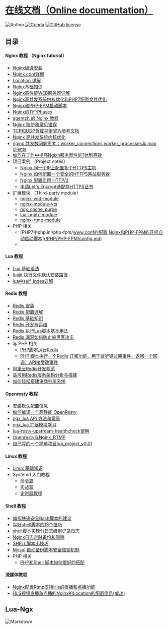 #  [在线文档（Online documentation）](http://github.tinywan.com/lua-nginx-redis/)
![Author](https://img.shields.io/badge/Author-Tinywan-green.svg)
[![Conda](https://img.shields.io/conda/pn/conda-forge/python.svg)]()
[![GitHub license](https://img.shields.io/github/license/Tinywan/tinywan-react-app.svg)](https://github.com/Tinywan/tinywan-react-app/blob/master/LICENSE)
## <a name="index"/>目录
#### Nginx 教程 （Nginx tutorial）  
* [Nginx编译安装](/Nginx/nginx-install.md)  
* [Nginx.conf详解](/Nginx/nginx-base-config.md)  
* [Location 详解](/docs/Nginx/location-detail.md)  
* [Nginx基础知识](/Nginx/nginx-basic.md)  
* [Nginx高性能WEB服务器详解](/Nginx/nginx-high-basic.md)   
* [Nginx高并发系统内核优化和PHP7配置文件优化](/Nginx/nginx-parameter-config.md)   
* [Nginx和PHP-FPM启动脚本](/Nginx/nginx-start-script.md)  
* [Nginx的11个Phases](/Nginx/nginx-phases.md)  
* [agentzh 的 Nginx 教程](https://openresty.org/download/agentzh-nginx-tutorials-zhcn.html)  
* [Nginx 陷阱和常见错误](h/Nginx/nginx-1-config.md)  
* [TCP和UDP负载平衡官方参考文档](https://www.cnblogs.com/tinywan/p/6586053.html)  
* [Nginx 高并发系统内核优化](/Nginx/nginx-parameter-config.md)  
* [nginx 并发数问题思考：worker_connections,worker_processes与 max clients](http://liuqunying.blog.51cto.com/3984207/1420556?utm_source=tuicool)
* [如何在工作中提高Ngixn服务器性能?达到高效](https://juejin.im/post/5adb45e96fb9a07ab773c767?utm_source=gold_browser_extension)   
* 项目案例 （Project notes）  
  * [Nginx 同一个IP上配置多个HTTPS主机](/Nginx/more-domain-config.md)  
  * [Nginx 如何配置一个安全的HTTPS网站服务器](http://www.cnblogs.com/tinywan/p/7542629.html)  
  * [Nginx 配置启用 HTTP/2](http://www.cnblogs.com/tinywan/p/7860774.html)  
  * [申请Let's Encrypt通配符HTTPS证书](https://www.cnblogs.com/tinywan/p/8573169.html)   
* 扩展模块 （Third-party module）  
  * [nginx-vod-module](http://www.cnblogs.com/tinywan/p/7879559.html)    
  * [nginx-module-vts](http://www.cnblogs.com/tinywan/p/7872366.html)    
  * [ngx_cache_purge](/Nginx/Nginx-Web/Nginx-8-proxy_cache.md)    
  * [lua-nginx-module](http://www.cnblogs.com/tinywan/p/6538006.html)    
  * [nginx-rtmp-module](http://www.cnblogs.com/tinywan/p/6639360.html)    
* PHP 相关  
	* [PHP7中php.ini/php-fpm/www.conf的配置,Nginx和PHP-FPM的开机自动启动脚本](/PHP/PHP-FPM/config.md)  
	* 

#### Lua 教程    
* [Lua 基础语法](/Lua-Script/lua-basic.md)  
* [luajit 执行文件默认安装路径](#Nginx_base_knowledge)   
* [lua中self_indes详解](/Lua-Script/oop/self__index.md)   

#### Redis 教程  
* [Redis 安装](/Redis/redis-install.md)   
* [Redis 配置详解](/Redis/redis-config.md)   
* [Redis 基础知识](#Redis_base_knowledge)   
* [Redis 开发与运维](#Redis-DevOps)  
* [Redis 执行Lua脚本基本用法](/Redis/redis-lua.md)    
* [Redis 漏洞如何防止被黑客攻击](/Redis/redis-safety.md)   
* 与 PHP 相关   
	* [PHP脚本运行Redis](#PHP_Run_Redis)   
	* [PHP 脚本执行一个Redis 订阅功能，用于监听键过期事件，返回一个回调，API接受改事件](/Redis-PHP/Php-Run-Redis-psubscribe/nohupRedisNotify.php)   
* [阿里云Redis开发规范](https://yq.aliyun.com/articles/531067)   
* [高可用Redis服务架构分析与搭建](https://mp.weixin.qq.com/s/DA4uhPULaXI-KDKwvLzb8Q)  
* [如何轻松搭建电商秒杀系统](https://yq.aliyun.com/articles/277885)  

####  Openresty 教程  
* [安装默认配置信息](/Openresty/openresty-basic.md)   
* [如何编译一个高性能 OpenResty](https://yq.aliyun.com/articles/228399) 
* [ngx_lua APi 方法和常量](/Openresty/openresty-api.md)   
* [ngx_lua 扩展模块学习](/Openresty/openresty-resty-module.md)   
* [lua-resty-upstream-healthcheck使用](/Openresty/lua-resty-upstream-healthcheck.md)   
* [Openresty与Nginx_RTMP](/Openresty/openresty-rtmp.md)   
* [自己写的一个简单项目lua_project_v0.01](https://github.com/Tinywan/lua_project_v0.01)   

#### Linux 教程  
* [Linux 基础知识](/Linux/linux-basic.md)    
* Systemd 入门教程    
  * [命令篇](http://www.ruanyifeng.com/blog/2016/03/systemd-tutorial-commands.html)   
  * [实战篇](http://www.ruanyifeng.com/blog/2016/03/systemd-tutorial-part-two.html)   
  * [定时器教程](http://www.ruanyifeng.com/blog/2016/03/systemd-tutorial-part-two.html)   
#### Shell 教程    
* [编写快速安全Bash脚本的建议](https://www.oschina.net/translate/bash-scripting-quirks-safety-tips)  
* [写好shell脚本的13个技巧](https://mp.weixin.qq.com/s/f3xDHZ7dCQr7sHJ9KDvuyQ)  
* [shell脚本实现分日志级别记录日志](/Nginx-Rtmp/Shell_Log.sh)   
* [Nginx日志定时备份和删除](/Nginx-Rtmp/Shell_Nginx_Log_cut.sh)   
* [SHELL脚本小技巧](/Nginx-Rtmp/Shell_script.md)   
* [Mysql 自动备份脚本安全加锁机制](/Nginx-Rtmp/backup_mysql.sh)   
* PHP 相关  
	* [PHP和Shell 脚本如何很好的搭配](/PHP/php-shell_run.md)  

#### 流媒体教程  
* [Nginx配置Rtmp支持Hls的直播和点播功能](/Nginx-Rtmp/HLS-live-vod.md)
* [HLS视频直播和点播的Nginx的Location的配置信息(成功)](/Nginx-Rtmp/HLS-live-vod-locatiuon-config.md)     

## Lua-Ngx
![Markdown](https://github.com/Tinywan/Lua-Nginx-Redis/blob/master/Images/Nginx-Phase.png)

